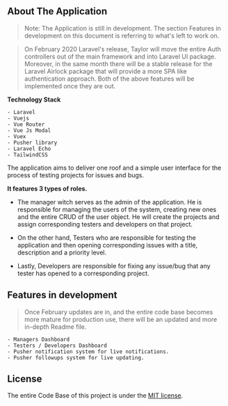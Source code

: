 ## About The Application

> Note: The Application is still in development. The section Features in development on this document is referring to what's left to work on.

> On February 2020 Laravel's release, Taylor will move the entire Auth controllers out of the main framework and into Laravel UI package.
> Moreover, in the same month there will be a stable release for the Laravel Airlock package that will provide a more SPA like authentication approach.
> Both of the above features will be implemented once they are out.

**Technology Stack**

    - Laravel
    - Vuejs
    - Vue Router
    - Vue Js Modal
    - Vuex
    - Pusher library
    - Laravel Echo
    - TailwindCSS

The application aims to deliver one roof and a simple user interface for the process of testing projects for issues and bugs.

**It features 3 types of roles.**
- The manager witch serves as the admin of the application. He is responsible for managing the users of the system, creating new ones and the entire CRUD of the user object. He will create the projects and assign corresponding testers and developers on that project.

- On the other hand, Testers who are responsible for testing the application and then opening corresponding issues with a title, description and a priority level.

- Lastly, Developers are responsible for fixing any issue/bug that any tester has opened to a corresponding project.

## Features in development

> Once February updates are in, and the entire code base becomes more mature for production use, there will be an updated and more in-depth Readme file.

    - Managers Dashboard
    - Testers / Developers Dashboard
    - Pusher notification system for live notifications.
    - Pusher followups system for live updating.

## License

The entire Code Base of this project is under the <a href="https://opensource.org/licenses/MIT">MIT license</a>.
